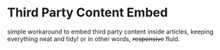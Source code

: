 # Third Party Content Embed

simple workaround to embed third party content inside articles, keeping everything neat and tidy! or in other words, ~~responsive~~ fluid.
